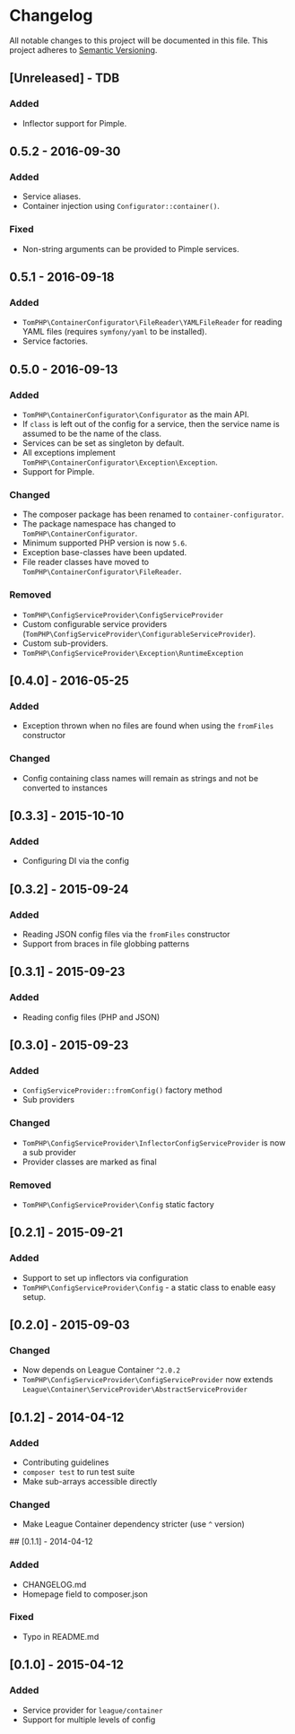 # Changelog
All notable changes to this project will be documented in this file.
This project adheres to [Semantic Versioning](http://semver.org/).

## [Unreleased] - TDB
### Added
  * Inflector support for Pimple.

## 0.5.2 - 2016-09-30
### Added
  * Service aliases.
  * Container injection using `Configurator::container()`.

### Fixed
  * Non-string arguments can be provided to Pimple services.

## 0.5.1 - 2016-09-18
### Added
  * `TomPHP\ContainerConfigurator\FileReader\YAMLFileReader` for reading
     YAML files (requires `symfony/yaml` to be installed).
  * Service factories.

## 0.5.0 - 2016-09-13
### Added
  * `TomPHP\ContainerConfigurator\Configurator` as the main API.
  * If `class` is left out of the config for a service, then the service name
    is assumed to be the name of the class.
  * Services can be set as singleton by default.
  * All exceptions implement `TomPHP\ContainerConfigurator\Exception\Exception`.
  * Support for Pimple.

### Changed
  * The composer package has been renamed to `container-configurator`.
  * The package namespace has changed to `TomPHP\ContainerConfigurator`.
  * Minimum supported PHP version is now `5.6`.
  * Exception base-classes have been updated.
  * File reader classes have moved to `TomPHP\ContainerConfigurator\FileReader`.

### Removed
  * `TomPHP\ConfigServiceProvider\ConfigServiceProvider`
  * Custom configurable service providers (`TomPHP\ConfigServiceProvider\ConfigurableServiceProvider`).
  * Custom sub-providers.
  * `TomPHP\ConfigServiceProvider\Exception\RuntimeException`

## [0.4.0] - 2016-05-25
### Added
 * Exception thrown when no files are found when using the `fromFiles`
   constructor

### Changed
 * Config containing class names will remain as strings and not be converted to
   instances

## [0.3.3] - 2015-10-10
### Added
 * Configuring DI via the config

## [0.3.2] - 2015-09-24
### Added
 * Reading JSON config files via the `fromFiles` constructor
 * Support from braces in file globbing patterns

## [0.3.1] - 2015-09-23
### Added
 * Reading config files (PHP and JSON)

## [0.3.0] - 2015-09-23
### Added
 * `ConfigServiceProvider::fromConfig()` factory method
 * Sub providers

### Changed
 * `TomPHP\ConfigServiceProvider\InflectorConfigServiceProvider` is
   now a sub provider
 * Provider classes are marked as final

### Removed
 * `TomPHP\ConfigServiceProvider\Config` static factory

## [0.2.1] - 2015-09-21
### Added
 * Support to set up inflectors via configuration
 * `TomPHP\ConfigServiceProvider\Config` - a static class to enable easy setup.

## [0.2.0] - 2015-09-03
### Changed
 * Now depends on League Container `^2.0.2`
 * `TomPHP\ConfigServiceProvider\ConfigServiceProvider` now extends
   `League\Container\ServiceProvider\AbstractServiceProvider`

## [0.1.2] - 2014-04-12
### Added
 * Contributing guidelines
 * `composer test` to run test suite
 * Make sub-arrays accessible directly

### Changed
 * Make League Container dependency stricter (use `^` version)

## [0.1.1] - 2014-04-12
### Added
 * CHANGELOG.md
 * Homepage field to composer.json

### Fixed
 * Typo in README.md

## [0.1.0] - 2015-04-12
### Added
  * Service provider for `league/container`
  * Support for multiple levels of config
